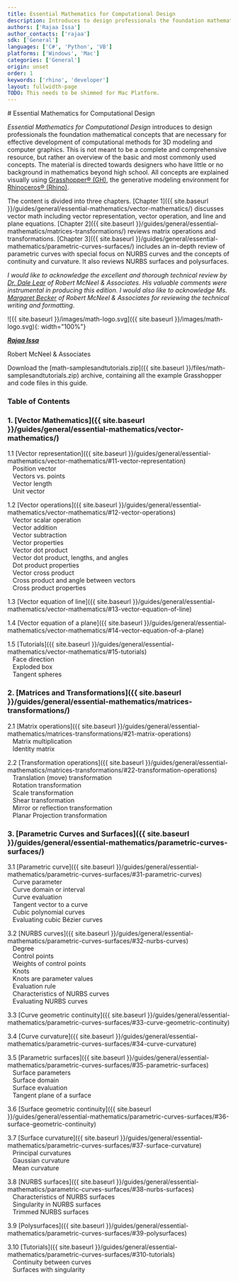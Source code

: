 ```yaml
---
title: Essential Mathematics for Computational Design
description: Introduces to design professionals the foundation mathematical concepts for effective development of computational 3D models.
authors: ['Rajaa Issa']
author_contacts: ['rajaa']
sdk: ['General']
languages: ['C#', 'Python', 'VB']
platforms: ['Windows', 'Mac']
categories: ['General']
origin: unset
order: 1
keywords: ['rhino', 'developer']
layout: fullwidth-page
TODO: This needs to be shimmed for Mac Platform.
---
```


<div class="row">
<div class="col-12" markdown="1">   
# Essential Mathematics for Computational Design

</div>
<div class="col-md-7 col-sm-12 col-sm-12" markdown="1">  

*Essential Mathematics for Computational Design* introduces to design professionals the foundation mathematical concepts that are necessary for effective development of computational methods for 3D modeling and computer graphics. This is not meant to be a complete and comprehensive resource, but rather an overview of the basic and most commonly used concepts. The material is directed towards designers who have little or no background in mathematics beyond high school. All concepts are explained visually using [Grasshopper® (GH)](www.grasshopper3d.com), the generative modeling environment for [Rhinoceros® (Rhino)](www.rhino3d.com).  

The content is divided into three chapters. [Chapter 1]({{ site.baseurl }}/guides/general/essential-mathematics/vector-mathematics/) discusses vector math including vector representation, vector operation, and line and plane equations. [Chapter 2]({{ site.baseurl }}/guides/general/essential-mathematics/matrices-transformations/) reviews matrix operations and transformations. [Chapter 3]({{ site.baseurl }}/guides/general/essential-mathematics/parametric-curves-surfaces/) includes an in-depth review of parametric curves with special focus on NURBS curves and the concepts of continuity and curvature.  It also reviews NURBS surfaces and polysurfaces.

*I would like to acknowledge the excellent and thorough technical review by [Dr. Dale Lear](https://discourse.mcneel.com/u/dalelear/activity) of Robert McNeel & Associates. His valuable comments were instrumental in producing this edition. I would also like to acknowledge Ms. [Margaret Becker](https://discourse.mcneel.com/u/margaret/activity) of Robert McNeel & Associates for reviewing the technical writing and formatting*.

</div>  

<div class="col-md-5 hidden-sm hidden-xs" markdown="1">   

![{{ site.baseurl }}/images/math-logo.svg]({{ site.baseurl }}/images/math-logo.svg){: width="100%"}

</div>  
</div>  

<div class="row">  
<div class="col-md-12" markdown="1">  

***[Rajaa Issa](https://discourse.mcneel.com/users/rajaa/activity)***

Robert McNeel & Associates

Download the <a href="{{ site.baseurl }}/files/math-samplesandtutorials.zip.zip"><span class="glyphicon glyphicon-download"></span></a> [math-samplesandtutorials.zip]({{ site.baseurl }}/files/math-samplesandtutorials.zip) archive, containing all the example Grasshopper and code files in this guide.

### Table of Contents  

</div>  
</div>  

<div class="row-fluid">  
<div class="col-md-4" markdown="1">  

### 1. [Vector Mathematics]({{ site.baseurl }}/guides/general/essential-mathematics/vector-mathematics/) 

   1.1 [Vector representation]({{ site.baseurl }}/guides/general/essential-mathematics/vector-mathematics/#11-vector-representation)  
&nbsp;&nbsp; Position vector   
&nbsp;&nbsp; Vectors vs. points   
&nbsp;&nbsp; Vector length   
&nbsp;&nbsp; Unit vector    

   1.2 [Vector operations]({{ site.baseurl }}/guides/general/essential-mathematics/vector-mathematics/#12-vector-operations)  
&nbsp;&nbsp; Vector scalar operation   
&nbsp;&nbsp; Vector addition    
&nbsp;&nbsp; Vector subtraction   
&nbsp;&nbsp; Vector properties  
&nbsp;&nbsp; Vector dot product   
&nbsp;&nbsp; Vector dot product, lengths, and angles    
&nbsp;&nbsp; Dot product properties    
&nbsp;&nbsp; Vector cross product   
&nbsp;&nbsp; Cross product and angle between vectors    
&nbsp;&nbsp; Cross product properties   

   1.3 [Vector equation of line]({{ site.baseurl }}/guides/general/essential-mathematics/vector-mathematics/#13-vector-equation-of-line)  

   1.4 [Vector equation of a plane]({{ site.baseurl }}/guides/general/essential-mathematics/vector-mathematics/#14-vector-equation-of-a-plane)  

   1.5 [Tutorials]({{ site.baseurl }}/guides/general/essential-mathematics/vector-mathematics/#15-tutorials)   
&nbsp;&nbsp; Face direction  
&nbsp;&nbsp; Exploded box  
&nbsp;&nbsp; Tangent spheres  

</div>
<div class="col-md-4" markdown="1">


### 2. [Matrices and Transformations]({{ site.baseurl }}/guides/general/essential-mathematics/matrices-transformations/)
   2.1 [Matrix operations]({{ site.baseurl }}/guides/general/essential-mathematics/matrices-transformations/#21-matrix-operations)  
&nbsp;&nbsp; Matrix multiplication  
&nbsp;&nbsp; Identity matrix  

   2.2 [Transformation operations]({{ site.baseurl }}/guides/general/essential-mathematics/matrices-transformations/#22-transformation-operations)  
&nbsp;&nbsp; Translation (move) transformation   
&nbsp;&nbsp; Rotation transformation  
&nbsp;&nbsp; Scale transformation  
&nbsp;&nbsp; Shear transformation  
&nbsp;&nbsp; Mirror or reflection transformation  
&nbsp;&nbsp; Planar Projection transformation  

</div>  
<div class="col-md-4" markdown="1">  


### 3. [Parametric Curves and Surfaces]({{ site.baseurl }}/guides/general/essential-mathematics/parametric-curves-surfaces/)

   3.1 [Parametric curve]({{ site.baseurl }}/guides/general/essential-mathematics/parametric-curves-surfaces/#31-parametric-curves)  
&nbsp;&nbsp; Curve parameter  
&nbsp;&nbsp; Curve domain or interval  
&nbsp;&nbsp; Curve evaluation  
&nbsp;&nbsp; Tangent vector to a curve  
&nbsp;&nbsp; Cubic polynomial curves  
&nbsp;&nbsp; Evaluating cubic Bézier curves  

   3.2 [NURBS curves]({{ site.baseurl }}/guides/general/essential-mathematics/parametric-curves-surfaces/#32-nurbs-curves)  
&nbsp;&nbsp; Degree  
&nbsp;&nbsp; Control points  
&nbsp;&nbsp; Weights of control points  
&nbsp;&nbsp; Knots  
&nbsp;&nbsp; Knots are parameter values  
&nbsp;&nbsp; Evaluation rule  
&nbsp;&nbsp; Characteristics of NURBS curves  
&nbsp;&nbsp; Evaluating NURBS curves  

   3.3 [Curve geometric continuity]({{ site.baseurl }}/guides/general/essential-mathematics/parametric-curves-surfaces/#33-curve-geometric-continuity)   

   3.4 [Curve curvature]({{ site.baseurl }}/guides/general/essential-mathematics/parametric-curves-surfaces/#34-curve-curvature)   

   3.5 [Parametric surfaces]({{ site.baseurl }}/guides/general/essential-mathematics/parametric-curves-surfaces/#35-parametric-surfaces)   
&nbsp;&nbsp; Surface parameters  
&nbsp;&nbsp; Surface domain  
&nbsp;&nbsp; Surface evaluation  
&nbsp;&nbsp; Tangent plane of a surface  

   3.6 [Surface geometric continuity]({{ site.baseurl }}/guides/general/essential-mathematics/parametric-curves-surfaces/#36-surface-geometric-continuity)     

   3.7 [Surface curvature]({{ site.baseurl }}/guides/general/essential-mathematics/parametric-curves-surfaces/#37-surface-curvature)     
&nbsp;&nbsp; Principal curvatures  
&nbsp;&nbsp; Gaussian curvature  
&nbsp;&nbsp; Mean curvature  

   3.8 [NURBS surfaces]({{ site.baseurl }}/guides/general/essential-mathematics/parametric-curves-surfaces/#38-nurbs-surfaces)     
&nbsp;&nbsp; Characteristics of NURBS surfaces  
&nbsp;&nbsp; Singularity in NURBS surfaces  
&nbsp;&nbsp; Trimmed NURBS surfaces  

   3.9 [Polysurfaces]({{ site.baseurl }}/guides/general/essential-mathematics/parametric-curves-surfaces/#39-polysurfaces)     

   3.10 [Tutorials]({{ site.baseurl }}/guides/general/essential-mathematics/parametric-curves-surfaces/#310-tutorials)     
&nbsp;&nbsp; Continuity between curves  
&nbsp;&nbsp; Surfaces with singularity  

</div>
</div>
